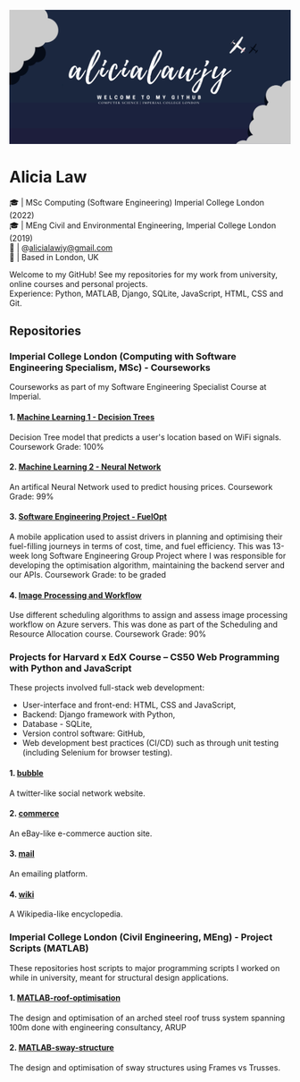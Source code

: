 ![Header](https://github.com/alicialawjy/alicialawjy/blob/main/alicialawjy.png)
# Alicia Law 
🎓  | MSc Computing (Software Engineering) Imperial College London (2022) <br>
🎓  | MEng Civil and Environmental Engineering, Imperial College London (2019) <br>
📧  | @alicialawjy@gmail.com <br>
📍  | Based in London, UK <br>

Welcome to my GitHub! See my repositories for my work from university, online courses and personal projects. <br>
Experience: Python, MATLAB, Django, SQLite, JavaScript, HTML, CSS and Git.

## Repositories
### Imperial College London (Computing with Software Engineering Specialism, MSc) - Courseworks
Courseworks as part of my Software Engineering Specialist Course at Imperial.

#### 1. [Machine Learning 1 - Decision Trees](https://github.com/mchara01/WiFi_location_prediction)
Decision Tree model that predicts a user's location based on WiFi signals. 
Coursework Grade: 100%

#### 2. [Machine Learning 2 - Neural Network](https://github.com/alicialawjy/Housing-Price-Neural-Network/blob/main/README.md)
An artifical Neural Network used to predict housing prices.
Coursework Grade: 99%

#### 3. [Software Engineering Project - FuelOpt](https://github.com/mchara01/FuelOpt)
A mobile application used to assist drivers in planning and optimising their fuel-filling journeys in terms of cost, time, and fuel efficiency. This was 13-week long Software Engineering Group Project where I was responsible for developing the optimisation algorithm, maintaining the backend server and our APIs.
Coursework Grade: to be graded

#### 4. [Image Processing and Workflow](https://github.com/WeiSin99/scheduling-coursework)
Use different scheduling algorithms to assign and assess image processing workflow on Azure servers. This was done as part of the Scheduling and Resource Allocation course.
Coursework Grade: 90%

### Projects for Harvard x EdX Course – CS50 Web Programming with Python and JavaScript
These projects involved full-stack web development: 
-	User-interface and front-end: HTML, CSS and JavaScript,
-	Backend: Django framework with Python,
-	Database - SQLite,  
-	Version control software: GitHub, 
-	Web development best practices (CI/CD) such as through unit testing (including Selenium for browser testing).

#### 1. [bubble](https://github.com/alicialawjy/bubble)
A twitter-like social network website. 

#### 2. [commerce](https://github.com/alicialawjy/commerce)
An eBay-like e-commerce auction site.

#### 3. [mail](https://github.com/alicialawjy/mail)
An emailing platform.

#### 4. [wiki](https://github.com/alicialawjy/wiki)
A Wikipedia-like encyclopedia. 

### Imperial College London (Civil Engineering, MEng) - Project Scripts (MATLAB)
These repositories host scripts to major programming scripts I worked on while in university, meant for structural design applications.
#### 1. [MATLAB-roof-optimisation](https://github.com/alicialawjy/MATLAB-roof-optimisation)
The design and optimisation of an arched steel roof truss system spanning 100m done with engineering consultancy, ARUP
#### 2. [MATLAB-sway-structure](https://github.com/alicialawjy/MATLAB-sway-structure)
The design and optimisation of sway structures using Frames vs Trusses.
